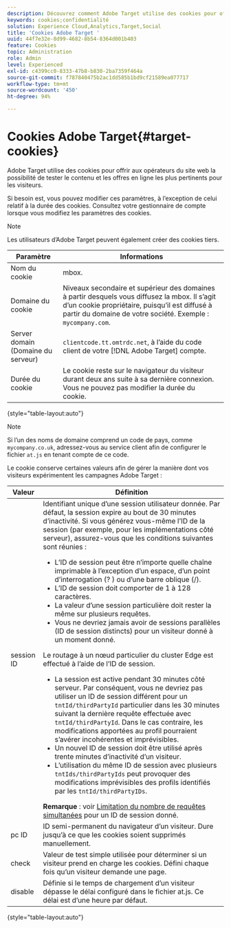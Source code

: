 ```yaml
---
description: Découvrez comment Adobe Target utilise des cookies pour offrir aux opérateurs de sites web la possibilité de tester le contenu et les offres en ligne les plus pertinents pour les visiteurs.
keywords: cookies;confidentialité
solution: Experience Cloud,Analytics,Target,Social
title: 'Cookies Adobe Target '
uuid: 44f7e32e-8d99-4682-8b54-8364d001b403
feature: Cookies
topic: Administration
role: Admin
level: Experienced
exl-id: c4399cc0-8333-47b8-b830-2ba7359f464a
source-git-commit: f787840475b2ac1dd585b1bd9cf21589ea077717
workflow-type: tm+mt
source-wordcount: '450'
ht-degree: 94%

---
```


# Cookies Adobe Target{#target-cookies}

Adobe Target utilise des cookies pour offrir aux opérateurs du site web la possibilité de tester le contenu et les offres en ligne les plus pertinents pour les visiteurs.

Si besoin est, vous pouvez modifier ces paramètres, à l’exception de celui relatif à la durée des cookies. Consultez votre gestionnaire de compte lorsque vous modifiez les paramètres des cookies.

>[!NOTE]
>
>Les utilisateurs d’Adobe Target peuvent également créer des cookies tiers.

| Paramètre | Informations |
| --- | --- |
| Nom du cookie | mbox. |
| Domaine du cookie | Niveaux secondaire et supérieur des domaines à partir desquels vous diffusez la mbox. Il s’agit d’un cookie propriétaire, puisqu’il est diffusé à partir du domaine de votre société. Exemple : `mycompany.com`. |
| Server domain (Domaine du serveur) | `clientcode.tt.omtrdc.net`, à l’aide du code client de votre [!DNL Adobe Target] compte. |
| Durée du cookie | Le cookie reste sur le navigateur du visiteur durant deux ans suite à sa dernière connexion. Vous ne pouvez pas modifier la durée du cookie. |

{style=&quot;table-layout:auto&quot;}

>[!NOTE]
>
>Si l’un des noms de domaine comprend un code de pays, comme `mycompany.co.uk`, adressez-vous au service client afin de configurer le fichier `at.js` en tenant compte de ce code.

Le cookie conserve certaines valeurs afin de gérer la manière dont vos visiteurs expérimentent les campagnes Adobe Target :

| Valeur | Définition |
| --- | --- |
| session ID | Identifiant unique d’une session utilisateur donnée. Par défaut, la session expire au bout de 30 minutes d’inactivité. Si vous générez vous-même l’ID de la session (par exemple, pour les implémentations côté serveur), assurez-vous que les conditions suivantes sont réunies :<ul><li>L’ID de session peut être n’importe quelle chaîne imprimable à l’exception d’un espace, d’un point d’interrogation (? ) ou d’une barre oblique (/).</li><li>L’ID de session doit comporter de 1 à 128 caractères.</li><li>La valeur d’une session particulière doit rester la même sur plusieurs requêtes.</li><li>Vous ne devriez jamais avoir de sessions parallèles (ID de session distincts) pour un visiteur donné à un moment donné.</li></ul>Le routage à un nœud particulier du cluster Edge est effectué à l’aide de l’ID de session.<ul><li>La session est active pendant 30 minutes côté serveur. Par conséquent, vous ne devriez pas utiliser un ID de session différent pour un `tntId/thirdPartyId` particulier dans les 30 minutes suivant la dernière requête effectuée avec `tntId/thirdPartyId`. Dans le cas contraire, les modifications apportées au profil pourraient s’avérer incohérentes et imprévisibles.</li><li>Un nouvel ID de session doit être utilisé après trente minutes d’inactivité d’un visiteur.</li><li>L’utilisation du même ID de session avec plusieurs `tntIds/thirdPartyIds` peut provoquer des modifications imprévisibles des profils identifiés par les `tntId/thirdPartyIDs`.</li></ul>**Remarque** : voir [Limitation du nombre de requêtes simultanées](https://experienceleague.adobe.com/docs/target/using/troubleshoot/target-limits.html?lang=fr#content-delivery) pour un ID de session donné. |
| pc ID | ID semi-permanent du navigateur d’un visiteur. Dure jusqu’à ce que les cookies soient supprimés manuellement. |
| check | Valeur de test simple utilisée pour déterminer si un visiteur prend en charge les cookies. Défini chaque fois qu’un visiteur demande une page. |
| disable | Définie si le temps de chargement d’un visiteur dépasse le délai configuré dans le fichier at.js. Ce délai est d’une heure par défaut. |

{style=&quot;table-layout:auto&quot;}
